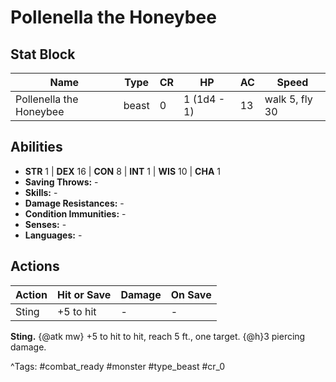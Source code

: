 # Pollenella the Honeybee

## Stat Block

| Name | Type | CR | HP | AC | Speed |
|------|------|----|----|----|-------|
| Pollenella the Honeybee | beast | 0 | 1 (1d4 - 1) | 13 | walk 5, fly 30 |

## Abilities

- **STR** 1 | **DEX** 16 | **CON** 8 | **INT** 1 | **WIS** 10 | **CHA** 1
- **Saving Throws:** -  
- **Skills:** -  
- **Damage Resistances:** -  
- **Condition Immunities:** -  
- **Senses:** -  
- **Languages:** -


## Actions

| Action | Hit or Save | Damage | On Save |
|--------|--------------|--------|----------|
| Sting | +5 to hit | - | - |

**Sting.** {@atk mw} +5 to hit to hit, reach 5 ft., one target. {@h}3 piercing damage.


^Tags: #combat_ready #monster #type_beast #cr_0